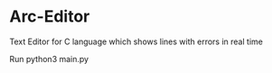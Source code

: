 # Arc-Editor
Text Editor for C language which shows lines with errors in real time

Run
python3 main.py
